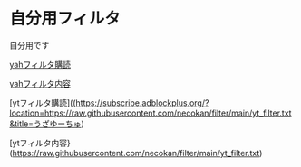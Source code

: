 # 自分用フィルタ
自分用です

[yahフィルタ購読](https://subscribe.adblockplus.org/?location=https://raw.githubusercontent.com/necokan/filter/main/yahoo_auction.txt&title=ヤフオク) 

[yahフィルタ内容](https://raw.githubusercontent.com/necokan/filter/main/yahoo_auction.txt)

[ytフィルタ購読]((https://subscribe.adblockplus.org/?location=https://raw.githubusercontent.com/necokan/filter/main/yt_filter.txt&title=うざゆーちゅ)

[ytフィルタ内容}(https://raw.githubusercontent.com/necokan/filter/main/yt_filter.txt)
